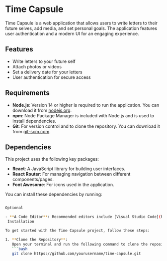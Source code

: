 # Time Capsule

Time Capsule is a web application that allows users to write letters to their future selves, add media, and set personal goals. The application features user authentication and a modern UI for an engaging experience.

## Features

- Write letters to your future self
- Attach photos or videos
- Set a delivery date for your letters
- User authentication for secure access

## Requirements

- **Node.js**: Version 14 or higher is required to run the application. You can download it from [nodejs.org](https://nodejs.org/).
- **npm**: Node Package Manager is included with Node.js and is used to install dependencies.
- **Git**: For version control and to clone the repository. You can download it from [git-scm.com](https://git-scm.com/).

## Dependencies

This project uses the following key packages:

- **React**: A JavaScript library for building user interfaces.
- **React Router**: For managing navigation between different components/pages.
- **Font Awesome**: For icons used in the application.

You can install these dependencies by running:

```bash

Optional

- **A Code Editor**: Recommended editors include [Visual Studio Code](https://code.visualstudio.com/) or [Atom](https://atom.io/).
 Installation

To get started with the Time Capsule project, follow these steps:

1. **Clone the Repository**:
   Open your terminal and run the following command to clone the repository:
   ```bash
   git clone https://github.com/yourusername/time-capsule.git